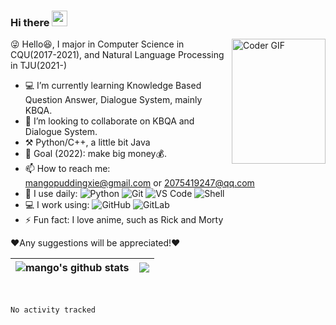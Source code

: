 ### Hi there <img src="https://media.giphy.com/media/hvRJCLFzcasrR4ia7z/giphy.gif" width="25px"> 
<img align="right" src="https://i.imgur.com/mVIr207.gif" alt="Coder GIF" height="200" width="150">

<!--
**mangonihao/mangonihao** is a ✨ _special_ ✨ repository because its `README.md` (this file) appears on your GitHub profile.
Hi, bro!
👋
Here are some ideas to get you started:

- 🔭 I’m currently working on ...
- 🌱 I’m currently learning ...
- 👯 I’m looking to collaborate on ...
- 🤔 I’m looking for help with ...
- 💬 Ask me about ...
- 📫 How to reach me: ...
- 😄 Pronouns: ...
- ⚡ Fun fact: ...
-->

😜 Hello😆,  I major in Computer Science in CQU(2017-2021), and Natural Language Processing in TJU(2021-)
- 💻 I’m currently learning Knowledge Based Question Answer, Dialogue System, mainly KBQA.
- 👯 I’m looking to collaborate on KBQA and Dialogue System.
- ⚒️ Python/C++, a little bit Java
- 🎯 Goal (2022): make big money💰.
- 📫 How to reach me: mangopuddingxie@gmail.com or 2075419247@qq.com
- 🚀 I use daily:
  ![Python](https://img.shields.io/badge/-Python-8fcfd1?style=plastic&logo=Python)
  ![Git](https://img.shields.io/badge/-Git-black?style=plastic&logo=git)
  ![VS Code](https://img.shields.io/badge/-VS%20Code-007ACC?style=plastic&logo=visual-studio-code)
  ![Shell](https://img.shields.io/badge/-Shell-blasck?style=plastic&logo=Shell)
- 💻 I work using:
  ![GitHub](https://img.shields.io/badge/-GitHub-181717?style=plastic&logo=github)
  ![GitLab](https://img.shields.io/badge/-GitLab-FCA121?style=plastic&logo=gitlab)
- ⚡️ Fun fact: I love anime, such as Rick and Morty
  


❤️Any suggestions will be appreciated!❤️

<div align="center">
  
|<img align="center" src="https://github-readme-stats.vercel.app/api?username=mangonihao&show_icons=true&include_all_commits=true&theme=buefy&hide_border=true" alt="mango's github stats" /></a> |<img align="center" src="https://github-readme-stats.vercel.app/api/top-langs/?username=mangonihao&layout=compact&theme=buefy&hide_border=true" /></a> |
| ------------- | ------------- |
</div>
<br />
<!-- [![mangonihao's github stats](https://github-readme-stats.vercel.app/api?username=mangonihao&theme=dracula&show_icons=true&count_private=true)](https://github.com/mangonihao/github-readme-stats)

[![Top Langs](https://github-readme-stats.vercel.app/api/top-langs/?username=mangonihao&layout=compact&&hide=javascript,html,css)](https://github.com/mangonihao/github-readme-stats)
 -->
#### Coding status last week ⌨️
<!--START_SECTION:waka-->

```text
No activity tracked
```

<!--END_SECTION:waka-->

